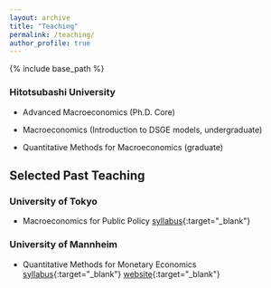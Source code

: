 ```yaml
---
layout: archive
title: "Teaching"
permalink: /teaching/
author_profile: true
---
```


{% include base_path %}

### Hitotsubashi University

* Advanced Macroeconomics (Ph.D. Core)

* Macroeconomics (Introduction to DSGE models, undergraduate)

* Quantitative Methods for Macroeconomics (graduate)

## Selected Past Teaching

### University of Tokyo

* Macroeconomics for Public Policy [syllabus](/files/syllabus_macropp_2017.pdf){:target="_blank"}

<!--
* Principles in Macroeconomics

### Tohoku University

* Advanced Macroeconomics

### Kobe University

* International Finance

* Quantitative Methods for Monetary Economics
-->

### University of Mannheim

* Quantitative Methods for Monetary Economics [syllabus](/files/qmmeum_schedule.pdf){:target="_blank"} [website](https://github.com/tkksnk/qmme){:target="_blank"}

<!-- {% for post in site.teaching reversed %}
  {% include archive-single.html %}
{% endfor %} -->
